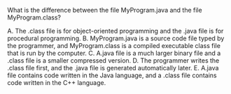 What is the difference between the file MyProgram.java and the file MyProgram.class?

 A. The .class file is for object-oriented programming and the .java file is for procedural programming.
 B. MyProgram.java is a source code file typed by the programmer, and MyProgram.class is a compiled executable class file that is run by the computer.
 C. A.java file is a much larger binary file and a .class file is a smaller compressed version.
 D. The programmer writes the .class file first, and the .java file is generated automatically later.
 E. A.java file contains code written in the Java language, and a .class file contains code written in the C++ language.